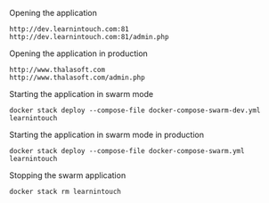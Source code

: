 Opening the application
```
http://dev.learnintouch.com:81
http://dev.learnintouch.com:81/admin.php
```

Opening the application in production
```
http://www.thalasoft.com
http://www.thalasoft.com/admin.php
```

Starting the application in swarm mode
```
docker stack deploy --compose-file docker-compose-swarm-dev.yml learnintouch
```

Starting the application in swarm mode in production
```
docker stack deploy --compose-file docker-compose-swarm.yml learnintouch
```

Stopping the swarm application
```
docker stack rm learnintouch
```

